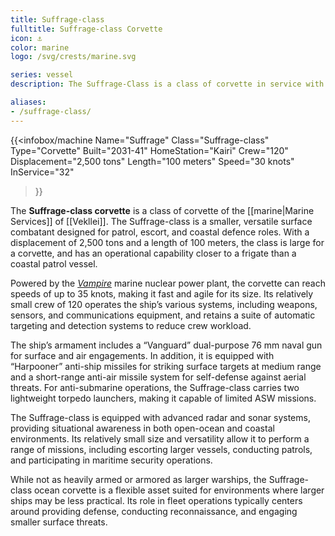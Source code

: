 ```yaml
---
title: Suffrage-class
fulltitle: Suffrage-class Corvette
icon: ⚓️
color: marine
logo: /svg/crests/marine.svg

series: vessel
description: The Suffrage-Class is a class of corvette in service with the Vekllei Armed Forces.

aliases:
- /suffrage-class/
---
```

{{<infobox/machine
	Name="Suffrage"
	Class="Suffrage-class"
	Type="Corvette"
	Built="2031-41"
	HomeStation="Kairi"
	Crew="120"
	Displacement="2,500 tons"
	Length="100 meters"
	Speed="30 knots"
	InService="32"
>}}

The **Suffrage-class corvette** is a class of corvette of the [[marine|Marine Services]] of [[Vekllei]]. The Suffrage-class is a smaller, versatile surface combatant designed for patrol, escort, and coastal defence roles. With a displacement of 2,500 tons and a length of 100 meters, the class is large for a corvette, and has an operational capability closer to a frigate than a coastal patrol vessel.

Powered by the [*Vampire*](/nmpr/) marine nuclear power plant, the corvette can reach speeds of up to 35 knots, making it fast and agile for its size. Its relatively small crew of 120 operates the ship’s various systems, including weapons, sensors, and communications equipment, and retains a suite of automatic targeting and detection systems to reduce crew workload.

The ship’s armament includes a “Vanguard” dual-purpose 76 mm naval gun for surface and air engagements. In addition, it is equipped with “Harpooner” anti-ship missiles for striking surface targets at medium range and a short-range anti-air missile system for self-defense against aerial threats. For anti-submarine operations, the Suffrage-class carries two lightweight torpedo launchers, making it capable of limited ASW missions.

The Suffrage-class is equipped with advanced radar and sonar systems, providing situational awareness in both open-ocean and coastal environments. Its relatively small size and versatility allow it to perform a range of missions, including escorting larger vessels, conducting patrols, and participating in maritime security operations.

While not as heavily armed or armored as larger warships, the Suffrage-class ocean corvette is a flexible asset suited for environments where larger ships may be less practical. Its role in fleet operations typically centers around providing defense, conducting reconnaissance, and engaging smaller surface threats.
